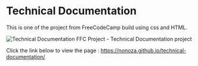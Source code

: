 # Technical Documentation

This is one of the project from FreeCodeCamp build using css and HTML.

![Technical Documentation](./images/desktop-preview.jpg)
FFC Project - Technical Documentation project

Click the link below to view the page :
https://nonoza.github.io/technical-documentation/

